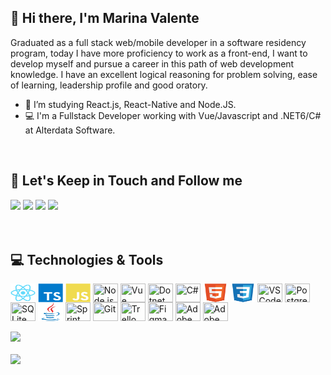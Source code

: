 ## 👋 Hi there, I'm Marina Valente 

Graduated as a full stack web/mobile developer in a software residency program, today I have more proficiency to work as a front-end, I want to develop myself and pursue a career in this path of web development knowledge. I have an excellent logical reasoning for problem solving, ease of learning, leadership profile and good oratory.

- 🌱 I’m studying React.js, React-Native and Node.JS.
- 💻 I'm a Fullstack Developer working with Vue/Javascript and .NET6/C# at Alterdata Software.
<br>

## 🎯 Let's Keep in Touch and Follow me 

  <a href="https://www.linkedin.com/in/marinapsvreis/" target="_blank"><img src="https://img.shields.io/badge/-LinkedIn-%230077B5?style=for-the-badge&logo=linkedin&logoColor=white" target="_blank"></a> 
  <a href="https://discord.com/users/466719058721505320" target="_blank"><img src="https://img.shields.io/badge/Discord-7289DA?style=for-the-badge&logo=discord&logoColor=white" target="_blank"></a> 
  <a href="https://www.instagram.com/marinapsvreis/" target="_blank"><img src="https://img.shields.io/badge/-Instagram-%23E4405F?style=for-the-badge&logo=instagram&logoColor=white" target="_blank"></a> 
  <a href = "mailto:marinapsvreis@gmail.com"><img src="https://img.shields.io/badge/-Gmail-%23333?style=for-the-badge&logo=gmail&logoColor=white" target="_blank"></a>
 <br>
 <br>
 <br>


## 💻 Technologies & Tools

<div style="display: inline_block">  
  <img align="center" height="30" width="40" src="https://raw.githubusercontent.com/devicons/devicon/master/icons/react/react-original.svg" title="React">
  <img align="center" height="30" width="40" src="https://raw.githubusercontent.com/devicons/devicon/master/icons/typescript/typescript-plain.svg" title="Typescript">
  <img align="center" height="30" width="40" src="https://raw.githubusercontent.com/devicons/devicon/master/icons/javascript/javascript-plain.svg" title="Javascript">
  <img align="center" height="30" width="40" src="https://cdn.jsdelivr.net/gh/devicons/devicon/icons/nodejs/nodejs-original.svg" title="Node.js"/>
  <img align="center" height="30" width="40" src="https://cdn.jsdelivr.net/gh/devicons/devicon/icons/vuejs/vuejs-original-wordmark.svg" title="Vue"/>
  <img align="center" height="30" width="40" src="https://cdn.jsdelivr.net/gh/devicons/devicon/icons/dotnetcore/dotnetcore-original.svg" title="Dotnet"/>
  <img align="center" height="30" width="40" src="https://cdn.jsdelivr.net/gh/devicons/devicon/icons/csharp/csharp-original.svg" title="C#"/>
  <img align="center" height="30" width="40" src="https://raw.githubusercontent.com/devicons/devicon/master/icons/html5/html5-original.svg" title="HTML5">
  <img align="center" height="30" width="40" src="https://raw.githubusercontent.com/devicons/devicon/master/icons/css3/css3-original.svg" title="CSS3">
  <img align="center" height="30" width="40" src="https://cdn.jsdelivr.net/gh/devicons/devicon/icons/vscode/vscode-original.svg" title="VSCode"/>
  <img align="center" height="30" width="40" src="https://cdn.jsdelivr.net/gh/devicons/devicon/icons/postgresql/postgresql-original-wordmark.svg" title="PostgreSQL">
  <img align="center" height="30" width="40" src="https://cdn.jsdelivr.net/gh/devicons/devicon/icons/sqlite/sqlite-original.svg" title="SQLite"/>
  <img align="center" height="30" width="40" src="https://raw.githubusercontent.com/devicons/devicon/master/icons/java/java-original.svg" title="Java">
  <img align="center" height="30" width="40" src="https://cdn.jsdelivr.net/gh/devicons/devicon/icons/spring/spring-original.svg" title="Sprint Boot">
  <img align="center" height="30" width="40" src="https://cdn.jsdelivr.net/gh/devicons/devicon/icons/git/git-original.svg" title="Git">
  <img align="center" height="30" width="40" src="https://cdn.jsdelivr.net/gh/devicons/devicon/icons/trello/trello-plain.svg" title="Trello">
  <img align="center" height="30" width="40" src="https://cdn.jsdelivr.net/gh/devicons/devicon/icons/figma/figma-original.svg" title="Figma"/>
  <img align="center" height="30" width="40" src="https://cdn.jsdelivr.net/gh/devicons/devicon/icons/photoshop/photoshop-line.svg" title="Adobe Photoshop">
  <img align="center" height="30" width="40" src="https://cdn.jsdelivr.net/gh/devicons/devicon/icons/premierepro/premierepro-original.svg" title="Adobe Premiere" />
</div>
<br>
<div>
  <img src = "https://github-readme-stats.vercel.app/api/top-langs/?username=marinapsvreis&theme=tokyonight"><br><br>
  <img height="150em" src="https://github-readme-stats.vercel.app/api?username=marinapsvreis&show_icons=true&theme=tokyonight&include_all_commits=true&count_private=true"/>  
</div>
</div> 
</div>
  


